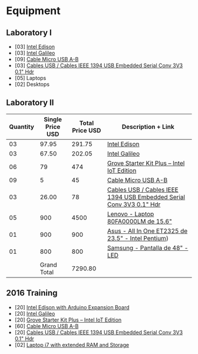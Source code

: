 Equipment
==

## Laboratory I

- [03] [Intel Edison](http://www.seeedstudio.com/depot/Intel-Edison-Breakout-Kit-p-2151.html)
- [03] [Intel Galileo](http://www.seeedstudio.com/depot/Intel-Galileo-Gen-2-p-2014.html?cPath=6_7)
- [09] [Cable Micro USB A-B](http://www.330ohms.com/Cable-Micro-USB-A-B_p_208.html)
- [03] [Cables USB / Cables IEEE 1394 USB Embedded Serial Conv 3V3 0.1" Hdr](http://www.mouser.mx/ProductDetail/FTDI/TTL-232R-3V3/?qs=sGAEpiMZZMuGxYVy11yKKo9Jh1vSyHd5j3BYkuIZ9TA%3d)
- [05] Laptops
- [02] Desktops

## Laboratory II

| Quantity | Single Price USD | Total Price USD | Description + Link |
| -------- | ---------------- | --------------- | ------------------ |
|    03    |        97.95     |       291.75    | [Intel Edison](http://www.seeedstudio.com/depot/Intel-Edison-for-Arduino-p-2149.html?cPath=6_7) |
|    03    |        67.50     |       202.05    | [Intel Galileo](http://www.seeedstudio.com/depot/Intel-Galileo-Gen-2-p-2014.html?cPath=6_7) |
|    06    |        79        |       474       | [Grove Starter Kit Plus – Intel IoT Edition](http://www.seeedstudio.com/depot/Grove-starter-kit-plus-Intel-IoT-Edition-for-Intel-Galileo-Gen-2-and-Edison-p-1978.html?ref=staffPicked) |
|    09    |         5        |        45       | [Cable Micro USB A-B](http://www.steren.com.mx/cable-usb-a-a-micro-usb-b-de-30-cm.html) |
|    03    |        26.00     |        78       | [Cables USB / Cables IEEE 1394 USB Embedded Serial Conv 3V3 0.1" Hdr](http://www.mouser.mx/ProductDetail/FTDI/TTL-232R-3V3/?qs=sGAEpiMZZMuGxYVy11yKKo9Jh1vSyHd5j3BYkuIZ9TA%3d) |
|    05    |        900       |      4500       | [Lenovo - Laptop 80FA0000LM de 15.6"](http://www.bestbuy.com.mx/productos/landing-promociones/computadoras/equipos-lenovo/lenovo-laptop-80fa0000lm-de-15-6-intel-core-i5-memoria-de-8-gb-disco-duro-de-1-tb-negro-80fa0000lm.html) |
|    01    |        900       |       900       | [Asus - All In One ET2325 de 23.5" - Intel Pentium](http://www.bestbuy.com.mx/productos/computadoras/all-in-one/asus-all-in-one-et2325-de-23-5-intel-pentium-memoria-de-8-gb-disco-duro-de-2-tb-negro.html))
|    01    |        800       |       800       | [Samsung - Pantalla de 48" - LED](http://www.bestbuy.com.mx/productos/experiencias/samsung/productos-samsung/samsung-pantalla-de-48-led-3840p-smart-tv-ultra-hd-negro.html) |
|          |     Grand Total  |     7290.80     | |

## 2016 Training

- [20] [Intel Edison with Arduino Expansion Board](http://www.seeedstudio.com/depot/Intel-Edison-for-Arduino-p-2149.html)
- [20] [Intel Galileo](http://www.seeedstudio.com/depot/Intel-Galileo-p-1704.html)
- [20] [Grove Starter Kit Plus – Intel IoT Edition](http://www.seeedstudio.com/depot/Grove-starter-kit-plus-Intel-IoT-Edition-for-Intel-Galileo-Gen-2-and-Edison-p-1978.html?ref=staffPicked)
- [60] [Cable Micro USB A-B](http://www.steren.com.mx/cable-usb-a-a-micro-usb-b-de-30-cm.html)
- [20] [Cables USB / Cables IEEE 1394 USB Embedded Serial Conv 3V3 0.1" Hdr](http://www.mouser.mx/ProductDetail/FTDI/TTL-232R-3V3/?qs=sGAEpiMZZMuGxYVy11yKKo9Jh1vSyHd5j3BYkuIZ9TA%3d)
- [02] [Laptop i7 with extended RAM and Storage]()